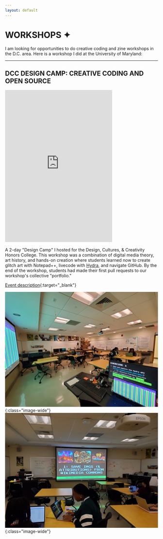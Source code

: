 ```yaml
---
layout: default
---
```


# WORKSHOPS ✦

I am looking for opportunities to do creative coding and zine workshops in the D.C. area. Here is a workshop I did at the University of Maryland:

---

## DCC DESIGN CAMP: CREATIVE CODING AND OPEN SOURCE

<iframe src="https://docs.google.com/presentation/d/e/2PACX-1vRMXE5XDbva3fCeXpYcNca0jo-kkhgd9p4OhUrk5Lk5Ih_H87t9VfB_vglbrnfYP1ycannLkpGSDLz3/embed?start=false&loop=false&delayms=3000" frameborder="0" width="70%" height="500" allowfullscreen="true" mozallowfullscreen="true" webkitallowfullscreen="true"></iframe>

A 2-day "Design Camp" I hosted for the Design, Cultures, & Creativity Honors College. This workshop was a combination of digital media theory, art history, and hands-on creation where students learned now to create glitch art with Notepad++, livecode with [Hydra](https://hydra.ojack.xyz/), and navigate GitHub. By the end of the workshop, students had made their first pull requests to our workshop's collective "portfolio."  

[Event description](https://dcc.umd.edu/event/dc-dinh-23/){:target="_blank"}

![](assets/images/workshops/dcc1.jpg){:class="image-wide"}  
![](assets/images/workshops/dcc2.jpg){:class="image-wide"}  